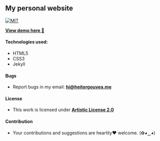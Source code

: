 ## My personal website

[![MIT](https://img.shields.io/badge/license-MIT-blue.svg)](https://github.com/HeitorG/heitorg.github.io/blob/master/LICENSE.md)
 
[**View demo here :metal:**](http://heitorgouvea.me)

#### Technologies used:

- HTML5
- CSS3
- Jekyll

#### Bugs

- Report bugs in my email: **hi@heitorgouvea.me**

#### License

- This work is licensed under [**Artistic License 2.0**](https://github.com/HeitorG/heitorg.github.io/blob/master/LICENSE.md)

#### Contribution

- Your contributions and suggestions are heartily♥ welcome. (✿◕‿◕)
